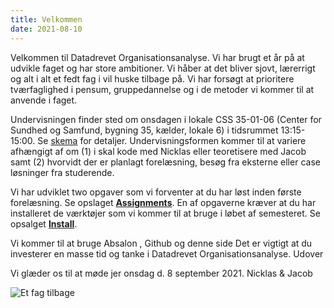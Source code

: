```yaml
---
title: Velkommen
date: 2021-08-10
---
```


Velkommen til Datadrevet Organisationsanalyse. Vi har brugt et år på at udvikle faget og har store ambitioner. Vi håber at det bliver sjovt, lærerrigt og alt i alt et fedt fag i vil huske tilbage på. Vi har forsøgt at prioritere tværfaglighed i pensum, gruppedannelse og i de metoder vi kommer til at anvende i faget. 

Undervisningen finder sted om onsdagen i lokale CSS 35-01-06 (Center for Sundhed og Samfund, bygning 35, kælder, lokale 6) i tidsrummet 13:15-15:00. Se [skema](https://skema.ku.dk/tt/tt.asp?SDB=ku2122&language=EN&folder=Reporting&style=textspreadsheet&type=student+set&idtype=id&id=168932&weeks=1-53&days=1-7&periods=1-68&width=0&height=0&template=SWSCUST+student+set+textspreadsheet) for detaljer. Undervisningsformen kommer til at variere afhængigt af om (1)  i skal kode med Nicklas eller teoretisere med Jacob samt (2) hvorvidt der er planlagt forelæsning, besøg fra eksterne eller case løsninger fra studerende. 

Vi har udviklet two opgaver som vi forventer at du har løst inden første forelæsning. Se opslaget **[Assignments](/post/assignments)**. En af opgaverne kræver at du har installeret de værktøjer som vi kommer til at bruge i løbet af semesteret. Se opsalget **[Install](/post/install)**. 

Vi kommer til at bruge Absalon , Github og denne side 
Det er vigtigt at du investerer en masse tid og tanke i Datadrevet Organisationsanalyse. Udover 


Vi glæder os til at møde jer onsdag d. 8 september 2021.
Nicklas & Jacob

![Et fag tilbage](/static/image.jpg)